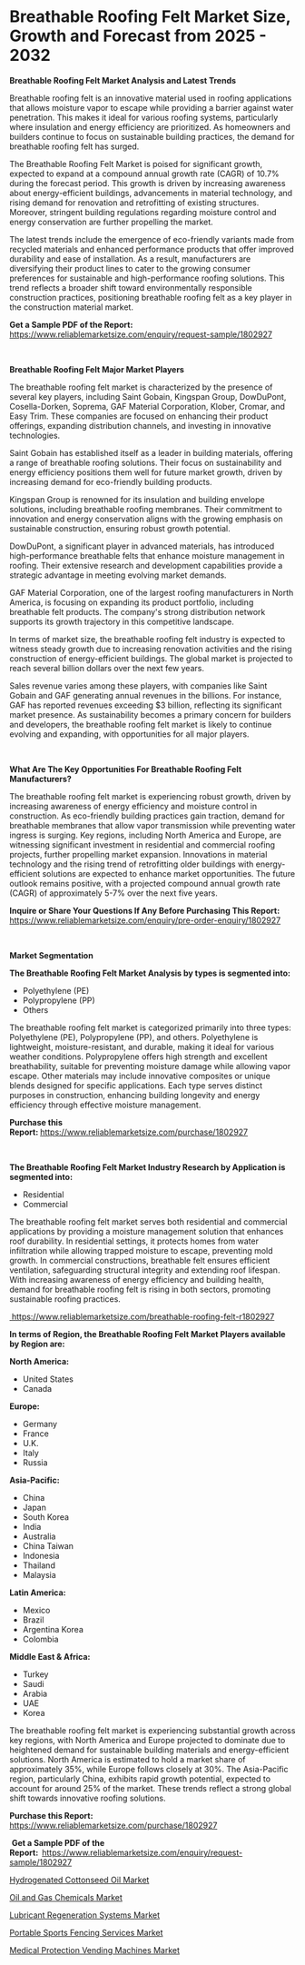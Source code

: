 <p><h1>Breathable Roofing Felt Market Size, Growth and Forecast from 2025 - 2032</h1></p><p><strong>Breathable Roofing Felt Market Analysis and Latest Trends</strong></p>
<p><p>Breathable roofing felt is an innovative material used in roofing applications that allows moisture vapor to escape while providing a barrier against water penetration. This makes it ideal for various roofing systems, particularly where insulation and energy efficiency are prioritized. As homeowners and builders continue to focus on sustainable building practices, the demand for breathable roofing felt has surged.</p><p>The Breathable Roofing Felt Market is poised for significant growth, expected to expand at a compound annual growth rate (CAGR) of 10.7% during the forecast period. This growth is driven by increasing awareness about energy-efficient buildings, advancements in material technology, and rising demand for renovation and retrofitting of existing structures. Moreover, stringent building regulations regarding moisture control and energy conservation are further propelling the market. </p><p>The latest trends include the emergence of eco-friendly variants made from recycled materials and enhanced performance products that offer improved durability and ease of installation. As a result, manufacturers are diversifying their product lines to cater to the growing consumer preferences for sustainable and high-performance roofing solutions. This trend reflects a broader shift toward environmentally responsible construction practices, positioning breathable roofing felt as a key player in the construction material market.</p></p>
<p><strong>Get a Sample PDF of the Report:&nbsp;</strong> <a href="https://www.reliablemarketsize.com/enquiry/request-sample/1802927?utm_campaign=2470&utm_medium=2&utm_source=Github&utm_content=ia&utm_term=01042025&utm_id=breathable-roofing-felt">https://www.reliablemarketsize.com/enquiry/request-sample/1802927</a></p>
<p>&nbsp;</p>
<p><strong>Breathable Roofing Felt Major Market Players</strong></p>
<p><p>The breathable roofing felt market is characterized by the presence of several key players, including Saint Gobain, Kingspan Group, DowDuPont, Cosella-Dorken, Soprema, GAF Material Corporation, Klober, Cromar, and Easy Trim. These companies are focused on enhancing their product offerings, expanding distribution channels, and investing in innovative technologies.</p><p>Saint Gobain has established itself as a leader in building materials, offering a range of breathable roofing solutions. Their focus on sustainability and energy efficiency positions them well for future market growth, driven by increasing demand for eco-friendly building products.</p><p>Kingspan Group is renowned for its insulation and building envelope solutions, including breathable roofing membranes. Their commitment to innovation and energy conservation aligns with the growing emphasis on sustainable construction, ensuring robust growth potential.</p><p>DowDuPont, a significant player in advanced materials, has introduced high-performance breathable felts that enhance moisture management in roofing. Their extensive research and development capabilities provide a strategic advantage in meeting evolving market demands.</p><p>GAF Material Corporation, one of the largest roofing manufacturers in North America, is focusing on expanding its product portfolio, including breathable felt products. The company's strong distribution network supports its growth trajectory in this competitive landscape.</p><p>In terms of market size, the breathable roofing felt industry is expected to witness steady growth due to increasing renovation activities and the rising construction of energy-efficient buildings. The global market is projected to reach several billion dollars over the next few years.</p><p>Sales revenue varies among these players, with companies like Saint Gobain and GAF generating annual revenues in the billions. For instance, GAF has reported revenues exceeding $3 billion, reflecting its significant market presence. As sustainability becomes a primary concern for builders and developers, the breathable roofing felt market is likely to continue evolving and expanding, with opportunities for all major players.</p></p>
<p>&nbsp;</p>
<p><strong>What Are The Key Opportunities For Breathable Roofing Felt Manufacturers?</strong></p>
<p><p>The breathable roofing felt market is experiencing robust growth, driven by increasing awareness of energy efficiency and moisture control in construction. As eco-friendly building practices gain traction, demand for breathable membranes that allow vapor transmission while preventing water ingress is surging. Key regions, including North America and Europe, are witnessing significant investment in residential and commercial roofing projects, further propelling market expansion. Innovations in material technology and the rising trend of retrofitting older buildings with energy-efficient solutions are expected to enhance market opportunities. The future outlook remains positive, with a projected compound annual growth rate (CAGR) of approximately 5-7% over the next five years.</p></p>
<p><strong>Inquire or Share Your Questions If Any Before Purchasing This Report:</strong> <a href="https://www.reliablemarketsize.com/enquiry/pre-order-enquiry/1802927?utm_campaign=2470&utm_medium=2&utm_source=Github&utm_content=ia&utm_term=01042025&utm_id=breathable-roofing-felt">https://www.reliablemarketsize.com/enquiry/pre-order-enquiry/1802927</a></p>
<p>&nbsp;</p>
<p><strong>Market Segmentation</strong></p>
<p><strong>The Breathable Roofing Felt Market Analysis by types is segmented into:</strong></p>
<p><ul><li>Polyethylene (PE)</li><li>Polypropylene (PP)</li><li>Others</li></ul></p>
<p><p>The breathable roofing felt market is categorized primarily into three types: Polyethylene (PE), Polypropylene (PP), and others. Polyethylene is lightweight, moisture-resistant, and durable, making it ideal for various weather conditions. Polypropylene offers high strength and excellent breathability, suitable for preventing moisture damage while allowing vapor escape. Other materials may include innovative composites or unique blends designed for specific applications. Each type serves distinct purposes in construction, enhancing building longevity and energy efficiency through effective moisture management.</p></p>
<p><strong>Purchase this Report:&nbsp;</strong><a href="https://www.reliablemarketsize.com/purchase/1802927?utm_campaign=2470&utm_medium=2&utm_source=Github&utm_content=ia&utm_term=01042025&utm_id=breathable-roofing-felt">https://www.reliablemarketsize.com/purchase/1802927</a></p>
<p>&nbsp;</p>
<p><strong>The Breathable Roofing Felt Market Industry Research by Application is segmented into:</strong></p>
<p><ul><li>Residential</li><li>Commercial</li></ul></p>
<p><p>The breathable roofing felt market serves both residential and commercial applications by providing a moisture management solution that enhances roof durability. In residential settings, it protects homes from water infiltration while allowing trapped moisture to escape, preventing mold growth. In commercial constructions, breathable felt ensures efficient ventilation, safeguarding structural integrity and extending roof lifespan. With increasing awareness of energy efficiency and building health, demand for breathable roofing felt is rising in both sectors, promoting sustainable roofing practices.</p></p>
<p><a href="https://www.reliablemarketsize.com/breathable-roofing-felt-r1802927?utm_campaign=2470&utm_medium=2&utm_source=Github&utm_content=ia&utm_term=01042025&utm_id=breathable-roofing-felt">&nbsp;https://www.reliablemarketsize.com/breathable-roofing-felt-r1802927</a></p>
<p><strong>In terms of Region, the Breathable Roofing Felt Market Players available by Region are:</strong></p>
<p>
    <p> <strong> North America: </strong>
        <ul>
            <li>United States</li>
            <li>Canada</li>
        </ul>
        </p> 
    <p> <strong> Europe: </strong>
        <ul>
            <li>Germany</li>
            <li>France</li>
            <li>U.K.</li>
            <li>Italy</li>
            <li>Russia</li>
        </ul>
        </p> 
    <p> <strong> Asia-Pacific: </strong>
        <ul>
            <li>China</li>
            <li>Japan</li>
            <li>South Korea</li>
            <li>India</li>
            <li>Australia</li>
            <li>China Taiwan</li>
            <li>Indonesia</li>
            <li>Thailand</li>
            <li>Malaysia</li>
        </ul>
        </p> 
    <p> <strong> Latin America: </strong>
        <ul>
            <li>Mexico</li>
            <li>Brazil</li>
            <li>Argentina Korea</li>
            <li>Colombia</li>
        </ul>
        </p> 
    <p> <strong> Middle East & Africa: </strong>
        <ul>
            <li>Turkey</li>
            <li>Saudi</li>
            <li>Arabia</li>
            <li>UAE</li>
            <li>Korea</li>
        </ul>
    </p>
    </p>
<p><p>The breathable roofing felt market is experiencing substantial growth across key regions, with North America and Europe projected to dominate due to heightened demand for sustainable building materials and energy-efficient solutions. North America is estimated to hold a market share of approximately 35%, while Europe follows closely at 30%. The Asia-Pacific region, particularly China, exhibits rapid growth potential, expected to account for around 25% of the market. These trends reflect a strong global shift towards innovative roofing solutions.</p></p>
<p><strong>Purchase this Report: </strong><a href="https://www.reliablemarketsize.com/purchase/1802927?utm_campaign=2470&utm_medium=2&utm_source=Github&utm_content=ia&utm_term=01042025&utm_id=breathable-roofing-felt">https://www.reliablemarketsize.com/purchase/1802927</a></p>
<p>&nbsp;<strong>Get a Sample PDF of the Report:&nbsp;&nbsp;</strong><a href="https://www.reliablemarketsize.com/enquiry/request-sample/1802927?utm_campaign=2470&utm_medium=2&utm_source=Github&utm_content=ia&utm_term=01042025&utm_id=breathable-roofing-felt">https://www.reliablemarketsize.com/enquiry/request-sample/1802927</a></p>
<p><strong></strong></p>
<p><p><a href="https://github.com/fettycahow90/Market-Research-Report-List-1/blob/main/hydrogenated-cottonseed-oil-market.md?utm_campaign=2470&utm_medium=2&utm_source=Github&utm_content=ia&utm_term=01042025&utm_id=breathable-roofing-felt">Hydrogenated Cottonseed Oil Market</a></p><p><a href="https://github.com/piskofraisel/Market-Research-Report-List-1/blob/main/oil-and-gas-chemicals-market.md?utm_campaign=2470&utm_medium=2&utm_source=Github&utm_content=ia&utm_term=01042025&utm_id=breathable-roofing-felt">Oil and Gas Chemicals Market</a></p><p><a href="https://www.linkedin.com/pulse/lubricant-regeneration-systems-ecosystem-mapping-innovation-value-vlyhf?utm_campaign=2470&utm_medium=2&utm_source=Github&utm_content=ia&utm_term=01042025&utm_id=breathable-roofing-felt">Lubricant Regeneration Systems Market</a></p><p><a href="https://www.linkedin.com/pulse/growth-projections-portable-sports-fencing-services-market-from-xchhf?utm_campaign=2470&utm_medium=2&utm_source=Github&utm_content=ia&utm_term=01042025&utm_id=breathable-roofing-felt">Portable Sports Fencing Services Market</a></p><p><a href="https://www.linkedin.com/pulse/investigating-medical-protection-vending-machines-market-size-kygef?utm_campaign=2470&utm_medium=2&utm_source=Github&utm_content=ia&utm_term=01042025&utm_id=breathable-roofing-felt">Medical Protection Vending Machines Market</a></p></p>